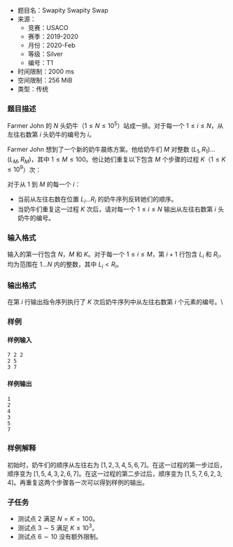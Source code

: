 - 题目名：Swapity Swapity Swap
- 来源：
   - 竞赛：USACO
   - 赛季：2019-2020
   - 月份：2020-Feb
   - 等级：Silver
   - 编号：T1
- 时间限制：2000 ms
- 空间限制：256 MiB
- 类型：传统

### 题目描述
Farmer John 的 $N$ 头奶牛（$1\leq N\leq 10^5$）站成一排。对于每一个 $1\leq i\leq N$，从左往右数第 $i$ 头奶牛的编号为 $i$。

Farmer John 想到了一个新的奶牛晨练方案。他给奶牛们 $M$ 对整数 $(L_1,R_1)\ldots (L_M,R_M)$，其中 $1\leq M\leq 100$。他让她们重复以下包含 $M$ 个步骤的过程 $K$（$1\leq K\leq 10^9$）次：

对于从 $1$ 到 $M$ 的每一个 $i$：

- 当前从左往右数在位置 $L_i\ldots R_i$ 的奶牛序列反转她们的顺序。
- 当奶牛们重复这一过程 $K$ 次后，请对每一个 $1\leq i\leq N$ 输出从左往右数第 $i$ 头奶牛的编号。

### 输入格式
输入的第一行包含 $N$，$M$ 和 $K$。对于每一个 $1\leq i\leq M$，第 $i+1$ 行包含 $L_i$ 和 $R_i$，均为范围在 $1\ldots N$ 内的整数，其中 $L_i<R_i$。

### 输出格式
在第 $i$ 行输出指令序列执行了 $K$ 次后奶牛序列中从左往右数第 $i$ 个元素的编号。\

### 样例
#### 样例输入
```
7 2 2
2 5
3 7
```
#### 样例输出
```
1
2
4
3
5
7
```
### 样例解释
初始时，奶牛们的顺序从左往右为 [$1,2,3,4,5,6,7$]。在这一过程的第一步过后，顺序变为 [$1,5,4,3,2,6,7$]。在这一过程的第二步过后，顺序变为 [$1,5,7,6,2,3,4$]。再重复这两个步骤各一次可以得到样例的输出。
### 子任务
- 测试点 $2$ 满足 $N=K=100$。
- 测试点 $3\sim 5$ 满足 $K\leq 10^3$。
- 测试点 $6\sim 10$ 没有额外限制。
